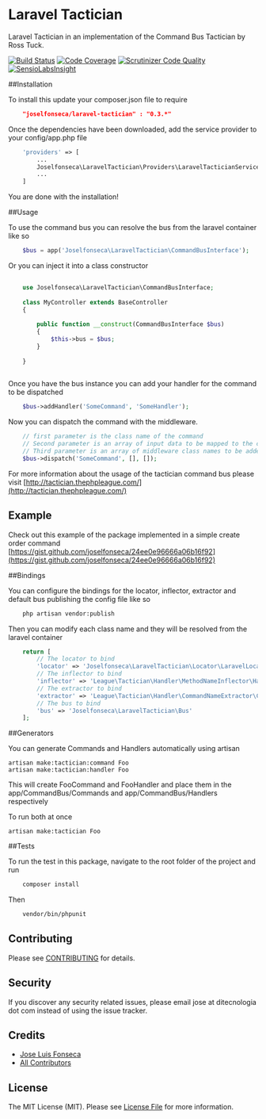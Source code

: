 Laravel Tactician
===============================

Laravel Tactician in an implementation of the Command Bus Tactician by Ross Tuck.

[![Build Status](https://travis-ci.org/joselfonseca/laravel-tactician.svg)](https://travis-ci.org/joselfonseca/laravel-tactician)
[![Code Coverage](https://scrutinizer-ci.com/g/joselfonseca/laravel-tactician/badges/coverage.png?b=master)](https://scrutinizer-ci.com/g/joselfonseca/laravel-tactician/?branch=master)
[![Scrutinizer Code Quality](https://scrutinizer-ci.com/g/joselfonseca/laravel-tactician/badges/quality-score.png?b=master)](https://scrutinizer-ci.com/g/joselfonseca/laravel-tactician/?branch=master)
[![SensioLabsInsight](https://insight.sensiolabs.com/projects/4bef582c-187d-4cbe-bcf8-021d7d6e5f5d/small.png)](https://insight.sensiolabs.com/projects/4bef582c-187d-4cbe-bcf8-021d7d6e5f5d)

##Installation

To install this update your composer.json file to require

```json
    "joselfonseca/laravel-tactician" : "0.3.*"
```
Once the dependencies have been downloaded, add the service provider to your config/app.php file

```php
    'providers' => [
        ...
        Joselfonseca\LaravelTactician\Providers\LaravelTacticianServiceProvider::class
        ...
    ]
```
You are done with the installation!

##Usage

To use the command bus you can resolve the bus from the laravel container like so

```php
    $bus = app('Joselfonseca\LaravelTactician\CommandBusInterface');
```
Or you can inject it into a class constructor

```php
    
    use Joselfonseca\LaravelTactician\CommandBusInterface;
    
    class MyController extends BaseController
    {
        
        public function __construct(CommandBusInterface $bus)
        {
            $this->bus = $bus;
        }
        
    }
    
```

Once you have the bus instance you can add your handler for the command to be dispatched

```php
    $bus->addHandler('SomeCommand', 'SomeHandler');
```
Now you can dispatch the command with the middleware.

```php
    // first parameter is the class name of the command
    // Second parameter is an array of input data to be mapped to the command
    // Third parameter is an array of middleware class names to be added to the stack
    $bus->dispatch('SomeCommand', [], []);
```

For more information about the usage of the tactician command bus please visit [http://tactician.thephpleague.com/](http://tactician.thephpleague.com/)

## Example

Check out this example of the package implemented in a simple create order command [https://gist.github.com/joselfonseca/24ee0e96666a06b16f92](https://gist.github.com/joselfonseca/24ee0e96666a06b16f92)

##Bindings

You can configure the bindings for the locator, inflector, extractor and default bus publishing the config file like so
 
```bash
    php artisan vendor:publish 
``` 

Then you can modify each class name and they will be resolved from the laravel container

```php
    return [
        // The locator to bind
        'locator' => 'Joselfonseca\LaravelTactician\Locator\LaravelLocator',
        // The inflector to bind
        'inflector' => 'League\Tactician\Handler\MethodNameInflector\HandleInflector',
        // The extractor to bind
        'extractor' => 'League\Tactician\Handler\CommandNameExtractor\ClassNameExtractor',
        // The bus to bind
        'bus' => 'Joselfonseca\LaravelTactician\Bus'
    ];
```

##Generators

You can generate Commands and Handlers automatically using artisan

```
artisan make:tactician:command Foo
artisan make:tactician:handler Foo
```

This will create FooCommand and FooHandler and place them in the app/CommandBus/Commands and app/CommandBus/Handlers respectively

To run both at once

```
artisan make:tactician Foo
```

##Tests

To run the test in this package, navigate to the root folder of the project and run

```bash
    composer install
```
Then

```bash
    vendor/bin/phpunit
```

## Contributing

Please see [CONTRIBUTING](CONTRIBUTING.md) for details.

## Security

If you discover any security related issues, please email jose at ditecnologia dot com instead of using the issue tracker.

## Credits

- [Jose Luis Fonseca](https://github.com/joselfonseca)
- [All Contributors](../../contributors)

## License

The MIT License (MIT). Please see [License File](docs/license.md) for more information.
